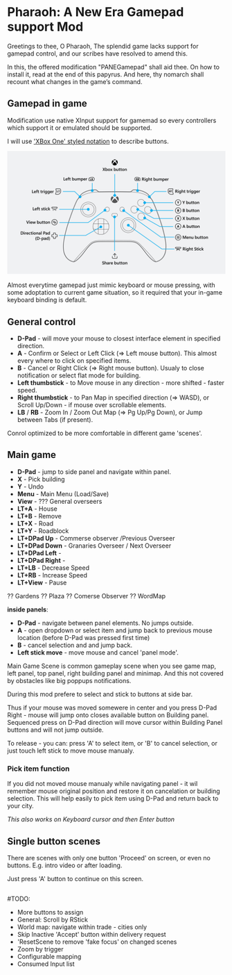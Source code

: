 # Pharaoh: A New Era Gamepad support Mod

Greetings to thee, O Pharaoh,
The splendid game lacks support for gamepad control, and our scribes have resolved to amend this.

In this, the offered modification "PANEGamepad" shall aid thee. On how to install it, read at the end of this papyrus. And here, thy nomarch shall recount what changes in the game’s command.

## Gamepad in game

Modification use native XInput support for gamemad so every controllers which support it or emulated should be supported.

I will use ['XBox One' styled notation](https://https://support.xbox.com/en-US/help/hardware-network/controller/xbox-one-wireless-controller) to describe buttons.

![](assets/controller-diagram.png)

Almost everytime gamepad just mimic keyboard or mouse pressing, with some adoptation to current game situation, so it required that your in-game keyboard binding is default.

## General control

* **D-Pad** - will move your mouse to closest interface element in specified direction.
* **A** - Confirm or Select or Left Click (=> Left mouse button). This almost every where to click on specified items.
* **B** - Cancel or Right Click (=> Right mouse button). Usualy to close notification or select flat mode for building.
* **Left thumbstick** - to Move mouse in any direction - more shifted - faster speed.
* **Right thumbstick** - to Pan Map in specified direction (=> WASD), or Scroll Up/Down - if mouse over scrollable elements.
* **LB** / **RB** - Zoom In / Zoom Out Map (=> Pg Up/Pg Down), or Jump between Tabs (if present).



Conrol optimized to be more comfortable in different game 'scenes'.

## Main game

* **D-Pad** - jump to side panel and navigate within panel.
* **X** - Pick building
* **Y** - Undo
* **Menu** - Main Menu (Load/Save)
* **View** - ??? General overseers
* **LT+A** - House
* **LT+B** - Remove
* **LT+X** - Road
* **LT+Y** - Roadblock
* **LT+DPad Up** - Commerse observer /Previous Overseer
* **LT+DPad Down** - Granaries Overseer / Next Overseer
* **LT+DPad Left** -
* **LT+DPad Right** -
* **LT+LB** - Decrease Speed
* **LT+RB** - Increase Speed
* **LT+View** - Pause

?? Gardens
?? Plaza
?? Comerse Observer
?? WordMap

**inside panels**:

* **D-Pad** - navigate between panel elements. No jumps outside.
* **A** - open dropdown or select item and jump back to previous mouse location (before D-Pad was pressed first time)
* **B** - cancel selection and and jump back.
* **Left stick move** - move mouse and cancel 'panel mode'.

Main Game Scene is common gameplay scene when you see game map, left panel, top panel, right building panel and minimap. And this not covered by obstacles like big poppups notifications.

During this mod prefere to select and stick to buttons at side bar.

Thus if your mouse was moved somewere in center and you press D-Pad Right - mouse will jump onto closes available button on Building panel. Sequenced press on D-Pad direction will move cursor within Building Panel buttons and will not jump outside.

To release - you can: press 'A' to select item, or 'B' to cancel selection, or just touch left stick to move mouse manualy.

### Pick item function

If you did not moved mouse manualy while navigating panel - it wil remember mouse original position and restore it on cancelation or building selection. This will help easily to pick item using D-Pad and return back to your city.

*This also works on Keyboard cursor and then Enter button*

## Single button scenes

There are scenes with only one button 'Proceed' on screen, or even no buttons. E.g. intro video or after loading.

Just press 'A' button to continue on this screen.

##

#TODO:
- More buttons to assign
- General: Scroll by RStick
- World map: navigate within trade - cities only
- Skip Inactive 'Accept' button within delivery request
- 'ResetScene to remove 'fake focus' on changed scenes
- Zoom by trigger
- Configurable mapping
- Consumed Input list



